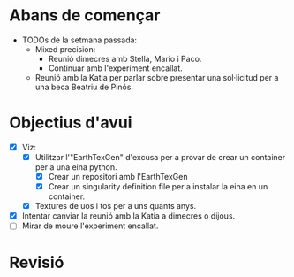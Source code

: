 
# Abans de començar
- TODOs de la setmana passada:
	- Mixed precision:
		- Reunió dimecres amb Stella, Mario i Paco.
		- Continuar amb l'experiment encallat.
	- Reunió amb la Katia per parlar sobre presentar una sol·licitud per a una beca Beatriu de Pinós.
# Objectius d'avui
- [x] Viz:
	- [x] Utilitzar l'"EarthTexGen" d'excusa per a provar de crear un container per a una eina python.
		- [x] Crear un repositori amb l'EarthTexGen
		- [x] Crear un singularity definition file per a instalar la eina en un container.
	- [x] Textures de uos i tos per a uns quants anys.
- [x] Intentar canviar la reunió amb la Katia a dimecres o dijous.
- [ ] Mirar de moure l'experiment encallat.

# Revisió






























































































































































































































































































































































































































































































































































































































































































































































































































































































































































































































































































































































































































































































































































































































































































































































































































































































































































































































































































































































































































































































































































































































































































































































































































































































































































































































































































































































































































































































































































































































































































































































































































































































































































































































































































































































































































































































































































































































































































































































































































































































































































































































































































































































































































































































































































































































































































































































































































































































































































































































































